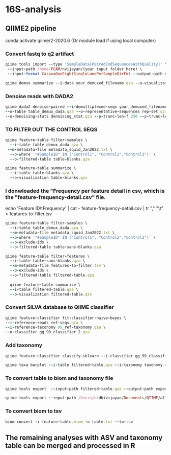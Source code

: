 # 16S-analysis
## QIIME2 pipeline

conda activate qiime/2-2020.6 (Or module load if using local computer)

### Convert fastq to q2 artifact
```ruby
qiime tools import --type 'SampleData[PairedEndSequencesWithQuality]' \
 --input-path /home/FCAM/nvijayan/(your input folder here) \
 --input-format CasavaOneEightSingleLanePerSampleDirFmt --output-path your_demuxed_filename.qza
```

```ruby
qiime demux summarize --i-data your_demuxed_filename.qza --o-visualization your_demuxed_filename.qzv
```

### Denoise reads with DADA2
```ruby
qiime dada2 denoise-paired --i-demultiplexed-seqs your_demuxed_filename.qza  \
--o-table table_demux_dada.qza --o-representative-sequences rep-set.qza \
--o-denoising-stats denoising_stat.qza --p-trunc-len-f 250 --p-trunc-len-r 250
```

### TO FILTER OUT THE CONTROL SEQS
```ruby
qiime feature-table filter-samples \
  --i-table table_demux_dada.qza \
 --m-metadata-file metadata_squid_Jan2022.txt \
  --p-where '"#SampleID" IN ("Control1", "Control2","Control3")' \
  --o-filtered-table table-blanks.qza

qiime feature-table summarize \
  --i-table table-blanks.qza \
  --o-visualization table-blanks.qzv
```
### I donwloaded the "Frequency per feature detail in csv, which is the "feature-frequency-detail.csv" file.
echo 'Feature ID\tFrequency' | cat - feature-frequency-detail.csv | tr "," "\\t" > features-to-filter.tsv

```ruby
qiime feature-table filter-samples \
  --i-table table_demux_dada.qza \
  --m-metadata-file metadata_squid_Jan2022.txt \
  --p-where '"#SampleID" IN ("Control1", "Control2","Control3")' \
  --p-exclude-ids \
  --o-filtered-table table-sans-blanks.qza
```

```ruby
qiime feature-table filter-features \
  --i-table table-sans-blanks.qza \
  --m-metadata-file features-to-filter.tsv \
  --p-exclude-ids \
  --o-filtered-table filtered-table.qza
  
  qiime feature-table summarize \
  --i-table filtered-table.qza \
  --o-visualization filtered-table.qzv
  ```
  
### Convert SILVA database to QIIME classifier
```ruby
qiime feature-classifier fit-classifier-naive-bayes \
--i-reference-reads ref-seqs.qza \
--i-reference-taxonomy 99_ref-taxonomy.qza \
--o-classifier gg_99_classifier_2.qza
```

### Add taxonomy
```ruby
qiime feature-classifier classify-sklearn --i-classifier gg_99_classifier.qza --i-reads rep-set.qza --o-classification taxonomy.qza 
```

```ruby
qiime taxa barplot --i-table filtered-table.qza --i-taxonomy taxonomy.qza --m-metadata-file metadata_squid_Jan2022.txt  --o-visualization taxa-bar-plots.qzv
```
### To convert table to biom and taxonomy file
```ruby
qiime tools export  --input-path filtered-table.qza --output-path exported-feature-table

qiime tools export --input-path /Users/nidhivijayan/Documents/QIIME/all_squids_data/dada_qiime/taxonomy_demx_paired.qza --output-path taxonomy_phyloseq

```
### To convert biom to tsv
```ruby
biom convert -i feature-table.biom -o table.txt --to-tsv
```

## The remaining analyses with ASV and taxonomy table can be merged and processed in R
